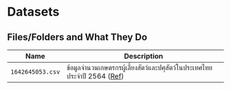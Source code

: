 # Datasets

## Files/Folders and What They Do

| Name | Description |
| - | - |
| `1642645053.csv` | ข้อมูลจำนวนเกษตรกรผู้เลี้ยงสัตว์และปศุสัตว์ในประเทศไทย ประจำปี 2564 ([Ref](https://opendata.moac.go.th/?p=list-data&sp=list-data-info&id=0000000293#)) |
